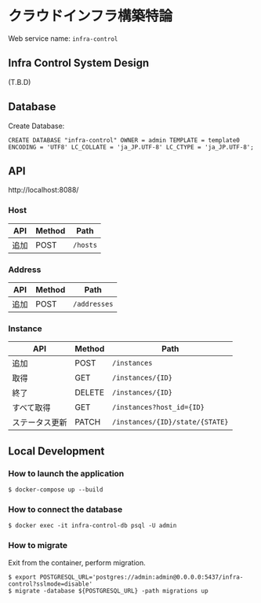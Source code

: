 # クラウドインフラ構築特論

Web service name: `infra-control`

## Infra Control System Design

(T.B.D)

## Database

Create Database:

```
CREATE DATABASE "infra-control" OWNER = admin TEMPLATE = template0 ENCODING = 'UTF8' LC_COLLATE = 'ja_JP.UTF-8' LC_CTYPE = 'ja_JP.UTF-8';
```

## API

http://localhost:8088/

### Host
| API            | Method | Path                            |
| -------------- | ------ | ------------------------------- |
| 追加           | POST   | `/hosts`                        |

### Address
| API            | Method | Path                            |
| -------------- | ------ | ------------------------------- |
| 追加           | POST   | `/addresses`                    |

### Instance
| API            | Method | Path                            |
| -------------- | ------ | ------------------------------- |
| 追加           | POST   | `/instances`                    |
| 取得           | GET    | `/instances/{ID}`               |
| 終了           | DELETE | `/instances/{ID}`               |
| すべて取得     | GET    | `/instances?host_id={ID}`       |
| ステータス更新 | PATCH  | `/instances/{ID}/state/{STATE}` |

## Local Development

### How to launch the application

```
$ docker-compose up --build
```

### How to connect the database

```
$ docker exec -it infra-control-db psql -U admin
```

### How to migrate

Exit from the container, perform migration.

```
$ export POSTGRESQL_URL='postgres://admin:admin@0.0.0.0:5437/infra-control?sslmode=disable'
$ migrate -database ${POSTGRESQL_URL} -path migrations up
```
